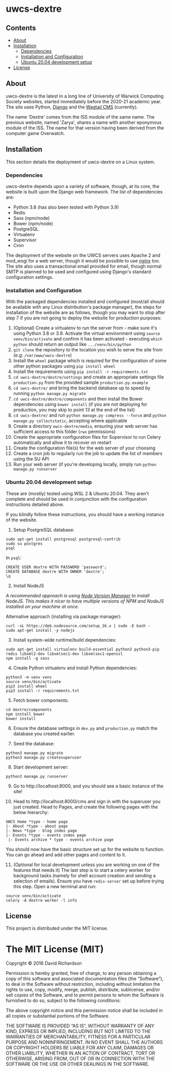 # uwcs-dextre

## Contents
* [About](#about)
* [Installation](#installation)
  * [Dependencies](#dependencies)
  * [Installation and Configuration](#installation-and-configuration)
  * [Ubuntu 20.04 development setup](#ubuntu-2004-development-setup)
* [License](#license)

## About
uwcs-dextre is the latest in a long line of University of Warwick Computing Society websites, started immediately before the 2020-21 academic year. The site uses Python, [Django](https://www.djangoproject.com/) and the [Wagtail CMS](https://github.com/torchbox/wagtail) (currently).

The name 'Dextre' comes from the ISS module of the same name. The previous website, named 'Zarya', shares a name with another eponymous module of the ISS. The name for that version having been derived from the computer game Overwatch.

## Installation
This section details the deployment of uwcs-dextre on a Linux system.

### Dependencies
uwcs-dextre depends upon a variety of software, though, at its core, the website is built upon the Django web framework. The list of dependencies are:

* Python 3.8 (has also been tested with Python 3.9)
* Redis
* Sass (npm/node)
* Bower (npm/node)
* PostgreSQL
* Virtualenv
* Supervisor
* Cron

The deployment of the website on the UWCS servers uses Apache 2 and mod_wsgi for a web server, though it would be possible to use [nginx](https://www.nginx.com/) too. The site also uses a transactional email provided for email, though normal SMTP is planned to be used and configured using Django's standard configuration settings.

### Installation and Configuration
With the packaged dependencies installed and configured (most/all should be available with any Linux distribution's package manager), the steps for installation of the website are as follows, though you may want to stop after step 7 if you are not going to deploy the website for production purposes:

1. (Optional) Create a virtualenv to run the server from - make sure it's using Python 3.8 or 3.9. Activate the virtual environment using `source venv/bin/activate` and confirm it has been activated - executing `which python` should return an output like `.../venv/bin/python`
2. `git clone` the repository to the location you wish to serve the site from (e.g: `/var/www/uwcs-dextre`)
3. Install the `wheel` package which is required for the configuration of some other python packages using `pip install wheel` 
4. Install the requirements using `pip install -r requirements.txt`
5. `cd uwcs-dextre/dextre/settings` and create an appropriate settings file `production.py` from the provided sample `production.py.example`
6. `cd uwcs-dextre/` and bring the backend database up to speed by running `python manage.py migrate`
7. `cd uwcs-dextre/dextre/components` and then install the Bower dependencies using `bower install` (if you are not deploying for production, you may skip to point 13 at the end of the list)
8. `cd uwcs-dextre/` and run `python manage.py compress --force` and `python manage.py collectstatic`, accepting where applicable
9. Create a directory `uwcs-dextre/media`, ensuring your web server has sufficient access to this folder (`rwx` permissions)
10. Create the appropriate configuration files for Supervisor to run Celery automatically and allow it to recover on restart
11. Create the configuration file(s) for the web server of your choosing
12. Create a cron job to regularly run the job to update the list of members using the SU API
13. Run your web server (if you're developing locally, simply run `python manage.py runserver`

### Ubuntu 20.04 development setup
These are (mostly) tested using WSL 2 & Ubuntu 20.04. They aren't complete and should be used in conjunction with the configuration instructions detailed above.

If you blindly follow these instructions, you should have a working instance of the website.

1. Setup PostgreSQL database:
```
sudo apt-get install postgresql postgresql-contrib
sudo su postgres
psql
```

In `psql`:
```
CREATE USER dextre WITH PASSWORD 'password';
CREATE DATABASE dextre WITH OWNER 'dextre';
\q
```

2. Install NodeJS

*A recommended approach is using [Node Version Manager](https://github.com/nvm-sh/nvm) to install NodeJS. This makes it nicer to have multiple versions of NPM and NodeJS installed on your machine at once.*

Alternative approach (installing via package manager):
```
curl -sL https://deb.nodesource.com/setup_16.x | sudo -E bash -
sudo apt-get install -y nodejs
```

3. Install system-wide runtime/build dependencies:
```
sudo apt-get install virtualenv build-essential python3 python3-pip redis libxml2-dev libxmlsec1-dev libxmlsec1-openssl
npm install -g sass
```

4. Create Python virtualenv and install Python dependencies:
```
python3 -m venv venv
source venv/bin/activate
pip3 install wheel
pip3 install -r requirements.txt
```

5. Fetch bower components:
```
cd dextre/components
npm install bower
bower install
```

6. Ensure the database settings in `dev.py` and `production.py` match the database you created earlier.

7. Seed the database:
```
python3 manage.py migrate
python3 manage.py createsuperuser
```

8. Start development server:
```
python3 manage.py runserver
```

9. Go to http://localhost:8000, and you should see a basic instance of the site!

10. Head to http://localhost:8000/cms and sign in with the superuser you just created. Head to Pages, and create the following pages with the below hierarchy:
```
UWCS Home *type - home page
|- About *type - about page
|- News *type - blog index page
|- Events *type - events index page
 |- Events archive * type - events archive page
```

You should now have the basic structure set up for the website to function. You can go ahead and add other pages and content to it.

11. (Optional for local development unless you are working on one of the features that needs it) The last step is to start a celery worker for background tasks (namely for shell account creation and sending a selection of emails). Ensure you have `redis-server` set up before trying this step. Open a new terminal and run:

```
source venv/bin/activate
celery -A dextre worker -l info
```

## License
This project is distributed under the MIT license.

The MIT License (MIT)
=====================

Copyright © 2016 David Richardson

Permission is hereby granted, free of charge, to any person
obtaining a copy of this software and associated documentation
files (the “Software”), to deal in the Software without
restriction, including without limitation the rights to use,
copy, modify, merge, publish, distribute, sublicense, and/or sell
copies of the Software, and to permit persons to whom the
Software is furnished to do so, subject to the following
conditions:

The above copyright notice and this permission notice shall be
included in all copies or substantial portions of the Software.

THE SOFTWARE IS PROVIDED “AS IS”, WITHOUT WARRANTY OF ANY KIND,
EXPRESS OR IMPLIED, INCLUDING BUT NOT LIMITED TO THE WARRANTIES
OF MERCHANTABILITY, FITNESS FOR A PARTICULAR PURPOSE AND
NONINFRINGEMENT. IN NO EVENT SHALL THE AUTHORS OR COPYRIGHT
HOLDERS BE LIABLE FOR ANY CLAIM, DAMAGES OR OTHER LIABILITY,
WHETHER IN AN ACTION OF CONTRACT, TORT OR OTHERWISE, ARISING
FROM, OUT OF OR IN CONNECTION WITH THE SOFTWARE OR THE USE OR
OTHER DEALINGS IN THE SOFTWARE.

